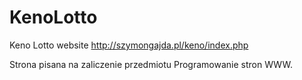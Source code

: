 # KenoLotto
Keno Lotto website
http://szymongajda.pl/keno/index.php

Strona pisana na zaliczenie przedmiotu Programowanie stron WWW.

